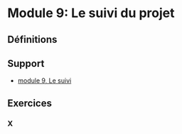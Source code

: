# Module 9: Le suivi du projet
## Définitions

## Support
* [module 9, Le suivi](https://medium.com/quicklearn/ms-project-module-9-400968c47c2?source=friends_link&sk=d777a184e5ee5c6cd64b433709a7b675)

## Exercices
### X
